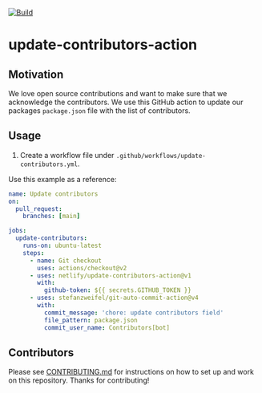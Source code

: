 [![Build](https://github.com/netlify/update-contributors-action/workflows/Build/badge.svg)](https://github.com/netlify/update-contributors-action/actions)

# update-contributors-action

## Motivation

We love open source contributions and want to make sure that we acknowledge the contributors.
We use this GitHub action to update our packages `package.json` file with the list of contributors.

## Usage

1. Create a workflow file under `.github/workflows/update-contributors.yml`.

Use this example as a reference:

```yaml
name: Update contributors
on:
  pull_request:
    branches: [main]

jobs:
  update-contributors:
    runs-on: ubuntu-latest
    steps:
      - name: Git checkout
        uses: actions/checkout@v2
      - uses: netlify/update-contributors-action@v1
        with:
          github-token: ${{ secrets.GITHUB_TOKEN }}
      - uses: stefanzweifel/git-auto-commit-action@v4
        with:
          commit_message: 'chore: update contributors field'
          file_pattern: package.json
          commit_user_name: Contributors[bot]
```

## Contributors

Please see [CONTRIBUTING.md](./CONTRIBUTING.md) for instructions on how to set up and work on this repository. Thanks
for contributing!
